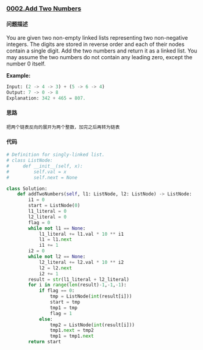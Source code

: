 ### [0002.Add Two Numbers](https://leetcode-cn.com/problems/add-two-numbers/)

#### 问题描述

You are given two non-empty linked lists representing two non-negative integers. The digits are stored in reverse order and each of their nodes contain a single digit. Add the two numbers and return it as a linked list.
You may assume the two numbers do not contain any leading zero, except the number 0 itself.

**Example:**

```python
Input: (2 -> 4 -> 3) + (5 -> 6 -> 4)
Output: 7 -> 0 -> 8
Explanation: 342 + 465 = 807.
```

#### 思路

    把两个链表反向的展开为两个整数，加完之后再转为链表

#### 代码

```python
# Definition for singly-linked list.
# class ListNode:
#     def __init__(self, x):
#         self.val = x
#         self.next = None

class Solution:
    def addTwoNumbers(self, l1: ListNode, l2: ListNode) -> ListNode:
        i1 = 0
        start = ListNode(0)
        l1_literal = 0
        l2_literal = 0
        flag = 0
        while not l1 == None:
            l1_literal += l1.val * 10 ** i1
            l1 = l1.next
            i1 += 1
        i2 = 0
        while not l2 == None:
            l2_literal += l2.val * 10 ** i2 
            l2 = l2.next
            i2 += 1
        result = str(l1_literal + l2_literal)
        for i in range(len(result)-1,-1,-1):
            if flag == 0:
                tmp = ListNode(int(result[i]))
                start = tmp
                tmp1 = tmp
                flag = 1
            else:
                tmp2 = ListNode(int(result[i]))
                tmp1.next = tmp2
                tmp1 = tmp1.next
        return start
```